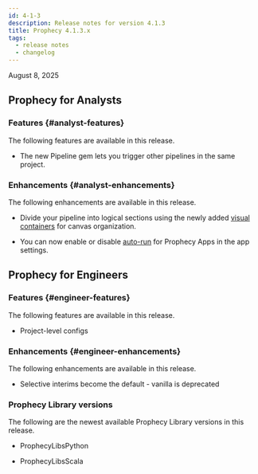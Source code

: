 ```yaml
---
id: 4-1-3
description: Release notes for version 4.1.3
title: Prophecy 4.1.3.x
tags:
  - release notes
  - changelog
---
```


August 8, 2025

## Prophecy for Analysts

### Features {#analyst-features}

The following features are available in this release.

- The new Pipeline gem lets you trigger other pipelines in the same project.

### Enhancements {#analyst-enhancements}

The following enhancements are available in this release.

- Divide your pipeline into logical sections using the newly added [visual containers](/analysts/containers) for canvas organization.

- You can now enable or disable [auto-run](/analysts/app-settings) for Prophecy Apps in the app settings.

## Prophecy for Engineers

### Features {#engineer-features}

The following features are available in this release.

- Project-level configs

### Enhancements {#engineer-enhancements}

The following enhancements are available in this release.

- Selective interims become the default - vanilla is deprecated

### Prophecy Library versions

The following are the newest available Prophecy Library versions in this release.

- ProphecyLibsPython

- ProphecyLibsScala
